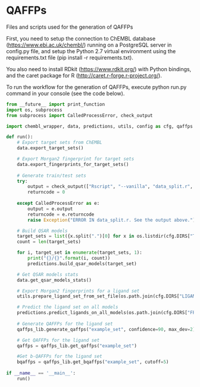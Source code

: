 # QAFFPs

Files and scripts used for the generation of QAFFPs

First, you need to setup the connection to ChEMBL database (https://www.ebi.ac.uk/chembl/) running on a PostgreSQL server in config.py file, and setup the Python 2.7 virtual environment using the requirements.txt file (pip install -r requirements.txt).

You also need to install RDkit (https://www.rdkit.org/) with Python bindings, and the caret package for R (http://caret.r-forge.r-project.org/).

To run the workflow for the generation of QAFFPs, execute python run.py command in your console (see the code below).


```python
from __future__ import print_function
import os, subprocess
from subprocess import CalledProcessError, check_output

import chembl_wrapper, data, predictions, utils, config as cfg, qaffps as qaffps_lib

def run():
    # Export target sets from ChEMBL
    data.export_target_sets()

    # Export Morgan2 fingerprint for target sets
    data.export_fingerprints_for_target_sets()
    
    # Generate train/test sets     
    try:
        output = check_output(["Rscript", "--vanilla", "data_split.r", cfg.DIRS["FPS"], cfg.DIRS["QSAR_SETS"]])
        returncode = 0
    
    except CalledProcessError as e:
        output = e.output
        returncode = e.returncode
        raise Exception("ERROR IN data_split.r. See the output above.")

    # Build QSAR models
    target_sets = list({x.split(".")[0] for x in os.listdir(cfg.DIRS["TARGET_SETS"])})
    count = len(target_sets)

    for i, target_set in enumerate(target_sets, 1):
        print("{}/{}".format(i, count))
        predictions.build_qsar_models(target_set)

    # Get QSAR models stats
    data.get_qsar_models_stats()

    # Export Morgan2 fingerprints for a ligand set
    utils.prepare_ligand_set_from_set_file(os.path.join(cfg.DIRS["LIGAND_SETS"], "example_set.csv"))

    # Predict the ligand set on all models
    predictions.predict_ligands_on_all_models(os.path.join(cfg.DIRS["FPS"], "example_set.csv"), r20_cutoff=0.6, q2_cutoff=0.5)
    
    # Generate QAFFPs for the ligand set
    qaffps_lib.generate_qaffps("example_set", confidence=90, max_dev=2)

    # Get QAFFPs for the ligand set
    qaffps = qaffps_lib.get_qaffps("example_set")

    #Get b-QAFFPs for the ligand set
    bqaffps = qaffps_lib.get_bqaffps("example_set", cutoff=5)
    
if __name__ == '__main__':
    run()
```